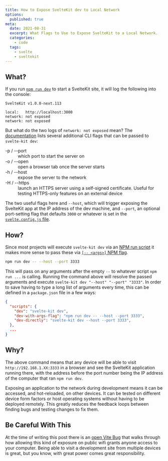 ```yaml
---
title: How to Expose SvelteKit dev to Local Network
options:
  published: true
meta:
  date: 2021-08-31
  excerpt: What Flags to Use to Expose SvelteKit to a Local Network.
  categories:
    - code
  tags:
    - svelte
    - sveltekit
---
```


## What?

If you run [`npm run dev`](https://kit.svelte.dev/docs#command-line-interface-svelte-kit-dev) to start a SvelteKit site, it will log the following into the console: 

```
SvelteKit v1.0.0-next.113

local:   http://localhost:3000
network: not exposed
network: not exposed
```

But what do the two logs of `network: not exposed` mean? The [documentation](https://kit.svelte.dev/docs#command-line-interface-svelte-kit-dev) lists several additional CLI flags that can be passed to `svelte-kit dev`:

<dl>
  <dt>-p / --port</dt>
  <dd>which port to start the server on</dd>
  <dt>-o / --open</dt>
  <dd>open a browser tab once the server starts</dd>
  <dt>-h / --host</dt>
  <dd>expose the server to the network</dd>
  <dt>-H / --https</dt>
  <dd>launch an HTTPS server using a self-signed certificate. Useful for testing HTTPS-only features on an external device</dd>
</dl>

The two useful flags here and `--host`, which will trigger exposing the SvelteKit app at the IP address of the dev machine, and `--port`, an optional port-setting flag that defaults `3000` or whatever is set in the [`svelte.config.js` file](https://kit.svelte.dev/docs#configuration).

## How?

Since most projects will execute `svelte-kit dev` via an [NPM run script](https://docs.npmjs.com/cli/v7/commands/npm-run-script) it makes more sense to pass these via [`[-- <args>]` NPM flag](https://docs.npmjs.com/cli/v7/commands/npm-run-script#synopsis).

```bash
npm run dev -- --host --port 3333
```

This will pass on any arguments after the empty `--` to whatever script `npm run ...` is calling. Running the command above will resolve the passed arguments and execute `svelte-kit dev "--host" "--port" "3333"`. In order to save having to type a long list of arguments every time, this can be defined in a `package.json` file in a few ways:

```json package.json
{
  "scripts": {
    "dev": "svelte-kit dev",
    "dev-with-args-flag": "npm run dev -- --host --port 3333",
    "dev-directly": "svelte-kit dev --host --port 3333",
  },
  ...
}
```

## Why?

The above command means that any device will be able to visit `http://192.168.1.XX:3333` in a browser and see the SvelteKit application running there, with the address before the port number being the IP address of the computer that ran `npm run dev`.

Exposing an application to the network during development means it can be accessed, and hot-reloaded, on other devices. It can be tested on different device form factors or host operating systems without having to be deployed remotely. This greatly reduces the feedback loops between finding bugs and testing changes to fix them.

## Be Careful With This

At the time of writing this post there is an [open Vite Bug](https://github.com/vitejs/vite/issues/2820) that walks through how allowing this kind of exposure on public wifi grants anyone access to your computer. Being able to visit a development site from multiple devices is great, but you know, with great power comes great responsibility.